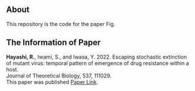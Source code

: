 ## About
This repository is the code for the paper Fig.</br>

## The Information of Paper
**Hayashi, R.**, Iwami, S., and Iwasa, Y. 2022. Escaping stochastic extinction of mutant virus: temporal pattern of
emergence of drug resistance within a host.</br>
Journal of Theoretical Biology, 537, 111029.</br>
This paper was published [Paper Link](https://doi.org/10.1016/j.jtbi.2022.111029).

